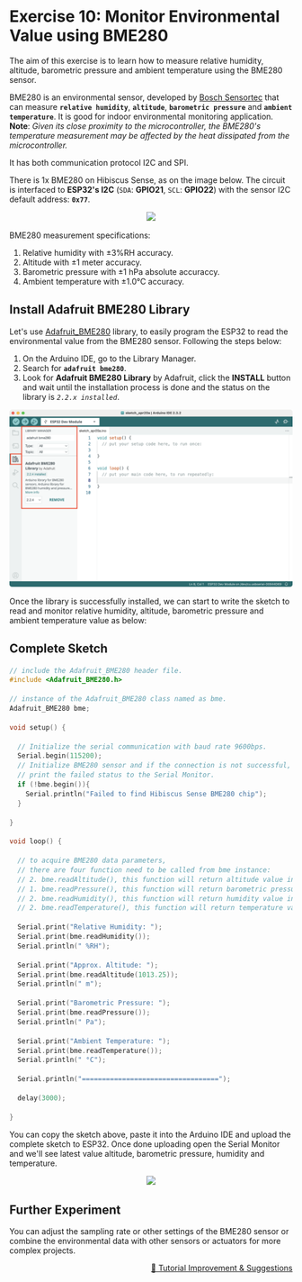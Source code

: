 # Exercise 10: Monitor Environmental Value using BME280

The aim of this exercise is to learn how to measure relative humidity, altitude, barometric pressure and ambient temperature using the BME280 sensor.

BME280 is an environmental sensor, developed by [Bosch Sensortec](https://www.bosch-sensortec.com/products/environmental-sensors/humidity-sensors-bme280/) that can measure **`relative humidity`**, **`altitude`**, **`barometric pressure`** and **`ambient temperature`**. It is good for indoor environmental monitoring application. **Note**: *Given its close proximity to the microcontroller, the BME280's temperature measurement may be affected by the heat dissipated from the microcontroller.*

It has both communication protocol I2C and SPI.

There is 1x BME280 on Hibiscus Sense, as on the image below. The circuit is interfaced to **ESP32's I2C** (`SDA`: **GPIO21**, `SCL`: **GPIO22**) with the sensor I2C default address: **`0x77`**.

<p align="center"><a href="https://myduino.com/product/myd-036/"><img src="https://github.com/myduino/Hibiscus-Sense-Arduino/raw/main/references/image-exercise-ten.png" width="400"></a></p>

BME280 measurement specifications:
1. Relative humidity with ±3%RH accuracy.
2. Altitude with ±1 meter accuracy.
3. Barometric pressure with ±1 hPa absolute accuraccy.
4. Ambient temperature with ±1.0°C accuracy.

## Install Adafruit BME280 Library
Let's use [Adafruit_BME280](https://github.com/adafruit/Adafruit_BME280_Library) library, to easily program the ESP32 to read the environmental value from the BME280 sensor. Following the steps below:
1. On the Arduino IDE, go to the Library Manager.
2. Search for **`adafruit bme280`**.
3. Look for **Adafruit BME280 Library** by Adafruit, click the **INSTALL** button and wait until the installation process is done and the status on the library is *`2.2.x installed`*.

<p align="center"><a href="https://myduino.com/product/myd-036/"><img src="https://github.com/myduino/Hibiscus-Sense-Arduino/raw/main/references/image-exercise-ten-a.png" width="700"></a></p>

Once the library is successfully installed, we can start to write the sketch to read and monitor relative humidity, altitude, barometric pressure and ambient temperature value as below:

## Complete Sketch

```cpp
// include the Adafruit_BME280 header file.
#include <Adafruit_BME280.h>

// instance of the Adafruit_BME280 class named as bme.
Adafruit_BME280 bme;

void setup() {
  
  // Initialize the serial communication with baud rate 9600bps.
  Serial.begin(115200);
  // Initialize BME280 sensor and if the connection is not successful,
  // print the failed status to the Serial Monitor.
  if (!bme.begin()){
    Serial.println("Failed to find Hibiscus Sense BME280 chip");
  }
  
}

void loop() {

  // to acquire BME280 data parameters,
  // there are four function need to be called from bme instance:
  // 2. bme.readAltitude(), this function will return altitude value in meters.
  // 1. bme.readPressure(), this function will return barometric pressure value in Pascals.
  // 2. bme.readHumidity(), this function will return humidity value in % Relative Humidity.
  // 2. bme.readTemperature(), this function will return temperature value in celcius.

  Serial.print("Relative Humidity: ");
  Serial.print(bme.readHumidity());
  Serial.println(" %RH");

  Serial.print("Approx. Altitude: ");
  Serial.print(bme.readAltitude(1013.25));
  Serial.println(" m");

  Serial.print("Barometric Pressure: ");
  Serial.print(bme.readPressure());
  Serial.println(" Pa");

  Serial.print("Ambient Temperature: ");
  Serial.print(bme.readTemperature());
  Serial.println(" °C");

  Serial.println("==================================");

  delay(3000);
  
}
```

You can copy the sketch above, paste it into the Arduino IDE and upload the complete sketch to ESP32. Once done uploading open the Serial Monitor and we'll see latest value altitude, barometric pressure, humidity and temperature.

<p align="center"><a href="https://myduino.com/product/myd-036/"><img src="https://github.com/myduino/Hibiscus-Sense-Arduino/raw/main/references/image-exercise-ten.gif" width="600"></a></p>

## Further Experiment
You can adjust the sampling rate or other settings of the BME280 sensor or combine the environmental data with other sensors or actuators for more complex projects.

<p align="right"><a href="https://forms.gle/UgpDSFc46K4MkvTM8">&#128640; Tutorial Improvement & Suggestions</a></p>